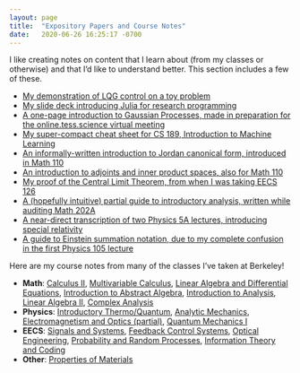 ```yaml
---
layout: page
title:  "Expository Papers and Course Notes"
date:   2020-06-26 16:25:17 -0700
---
```


I like creating notes on content that I learn about (from my classes or otherwise) and that I’d like to understand better. This section includes a few of these.


- [My demonstration of LQG control on a toy problem](expository/control_exposition.pdf)
- [My slide deck introducing Julia for research programming](https://docs.google.com/presentation/d/1dvmnb5LJZTLZgEIhNHKpEvHhDMYvOkrQkkzFqFFNges/edit#slide=id.g9b606c9917_0_203)
- [A one-page introduction to Gaussian Processes, made in preparation for the online.tess.science virtual meeting](expository/gp_onepage.pdf)
- [My super-compact cheat sheet for CS 189, Introduction to Machine Learning](expository/CS189_Cheat_Sheet_Master.pdf)
- [An informally-written introduction to Jordan canonical form, introduced in Math 110](expository/jordan_intuitive.pdf)
- [An introduction to adjoints and inner product spaces, also for Math 110](expository/adjoints_ips.pdf)
- [My proof of the Central Limit Theorem, from when I was taking EECS 126](expository/clt.pdf)
- [A (hopefully intuitive) partial guide to introductory analysis, written while auditing Math 202A](expository/analysis.pdf)
- [A near-direct transcription of two Physics 5A lectures, introducing special relativity](expository/Relativity.pdf)
- [A guide to Einstein summation notation, due to my complete confusion in the first Physics 105 lecture](expository/einstein.pdf)

Here are my course notes from many of the classes I’ve taken at Berkeley!

- **Math**: [Calculus II](notes/math1b.pdf), [Multivariable Calculus](notes/math53.pdf), [Linear Algebra and Differential Equations](notes/math54.pdf), [Introduction to Abstract Algebra](notes/math113.pdf), [Introduction to Analysis](notes/math104.pdf), [Linear Algebra II](notes/math110.pdf), [Complex Analysis](notes/math185.pdf)
- **Physics**: [Introductory Thermo/Quantum](notes/physics5c.pdf), [Analytic Mechanics](notes/physics105.pdf), [Electromagnetism and Optics (partial)](notes/physics110a.pdf), [Quantum Mechanics I](notes/physics137a.pdf)
- **EECS**: [Signals and Systems](notes/ee120.pdf), [Feedback Control Systems](notes/eec128.pdf), [Optical Engineering](notes/ee118.pdf), [Probability and Random Processes](notes/eecs126.pdf), [Information Theory and Coding](notes/ee229a.pdf)
- **Other**: [Properties of Materials](notes/mse45.pdf)
